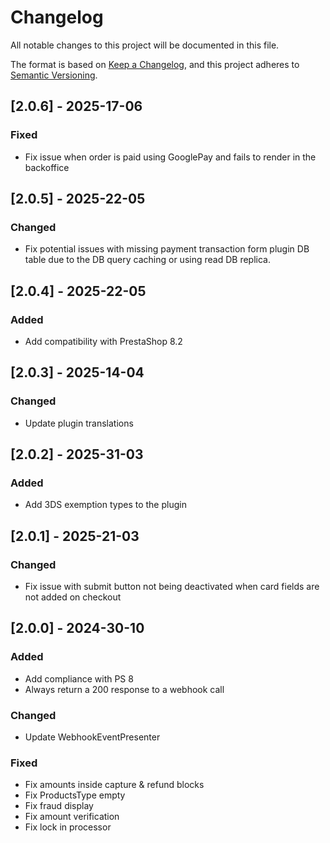 # Changelog
All notable changes to this project will be documented in this file.

The format is based on [Keep a Changelog](https://keepachangelog.com/en/1.0.0/),
and this project adheres to [Semantic Versioning](https://semver.org/spec/v2.0.0.html).

## [2.0.6] - 2025-17-06
### Fixed
- Fix issue when order is paid using GooglePay and fails to render in the backoffice

## [2.0.5] - 2025-22-05
### Changed
- Fix potential issues with missing payment transaction form
plugin DB table due to the DB query caching or using read DB replica.

## [2.0.4] - 2025-22-05
### Added
- Add compatibility with PrestaShop 8.2

## [2.0.3] - 2025-14-04
### Changed
- Update plugin translations

## [2.0.2] - 2025-31-03
### Added
- Add 3DS exemption types to the plugin

## [2.0.1] - 2025-21-03
### Changed
- Fix issue with submit button not being deactivated when card fields are not added on checkout

## [2.0.0] - 2024-30-10
### Added

- Add compliance with PS 8
- Always return a 200 response to a webhook call

### Changed
- Update WebhookEventPresenter

### Fixed

- Fix amounts inside capture & refund blocks
- Fix ProductsType empty 
- Fix fraud display
- Fix amount verification
- Fix lock in processor

